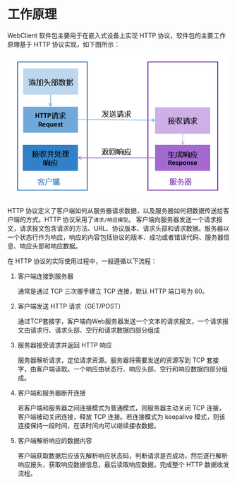 # 工作原理

 WebClient 软件包主要用于在嵌入式设备上实现 HTTP 协议，软件包的主要工作原理基于 HTTP 协议实现，如下图所示：

![WebClient 软件包工作原理](./figures/browse-http-server.jpg)

HTTP 协议定义了客户端如何从服务器请求数据，以及服务器如何把数据传送给客户端的方式。HTTP 协议采用了`请求/响应模型`。 客户端向服务器发送一个请求报文，请求报文包含请求的方法、URL、协议版本、请求头部和请求数据。服务器以一个状态行作为响应，响应的内容包括协议的版本、成功或者错误代码、服务器信息、响应头部和响应数据。

在 HTTP 协议的实际使用过程中，一般遵循以下流程：

1. 客户端连接到服务器

    通常是通过 TCP 三次握手建立 TCP 连接，默认 HTTP 端口号为 80。

2. 客户端发送 HTTP 请求（GET/POST）

    通过TCP套接字，客户端向Web服务器发送一个文本的请求报文，一个请求报文由请求行、请求头部、空行和请求数据四部分组成

3. 服务器接受请求并返回 HTTP 响应

    服务器解析请求，定位请求资源。服务器将需要发送的资源写到 TCP 套接字，由客户端读取。一个响应由状态行、响应头部、空行和响应数据四部分组成。

4. 客户端和服务器断开连接

    若客户端和服务器之间连接模式为普通模式，则服务器主动关闭 TCP 连接，客户端被动关闭连接，释放 TCP 连接。若连接模式为 keepalive 模式，则该连接保持一段时间，在该时间内可以继续接收数据。

5. 客户端解析响应的数据内容

    客户端获取数据后应该先解析响应状态码，判断请求是否成功，然后逐行解析响应报头，获取响应数据信息，最后读取响应数据，完成整个 HTTP 数据收发流程。

